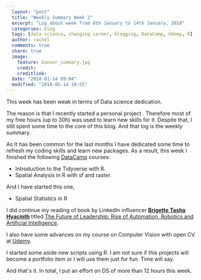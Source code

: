 ```yaml
---
  layout: "post"
  title: "Weekly Summary Week 2"
  excerpt: "Log about week from 8th January to 14th January, 2018"
  categories: blog
  tags: [data science, changing career, blogging, DataCamp, Udemy, R]
  author: rachel
  comments: true
  share: true
  image:
    feature: banner_summary.jpg
    credit:
    creditlink:
  date: "2018-01-14 09:04"
  modified: "2018-01-14 10:55"
---
```



This week has been weak in terms of Data science dedication.

The reason is that I recently started a personal project . Therefore most of my free hours (up to 30h) was used to learn new skills for it. Despite that, I still spent some time to the core of this blog. And that log is the weekly summary.

As It has been common for the last months I have dedicated some time to refresh my coding skills and learn new packages. As a result, this week I finished the following [DataCamp][311043ca] courses:

- Introduction to the Tidyverse with R.
- Spatial Analysis in R with sf and raster.

And I have started this one,

- Spatial Statistics in R

[311043ca]: https://www.datacamp.com/ "DataCamp"

I did continue my reading of book by LinkedIn influencer [**Brigette Tasha Hyacinth**](https://www.linkedin.com/in/brigettehyacinth/) titled
[The Future of Leadership: Rise of Automation, Robotics and Artificial Intelligence](http://amzn.to/2CJGsv5).

I also have some advances on my course on Computer Vision with open CV at [Udemy][df69aa51].

  [df69aa51]: https://www.udemy.com/courses/ "Udemy"



I started some aside new scripts using R. I am not sure if this projects will become a portfolio item or I will use them just for fun. Time will say.

And that's it. In total, I put an effort on DS of more than 12 hours this week.
